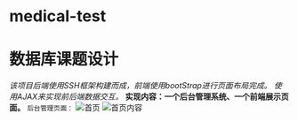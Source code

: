 # medical-test
# 数据库课题设计 #
*该项目后端使用SSH框架构建而成，前端使用bootStrap进行页面布局完成。*
*使用AJAX来实现前后端数据交互。*
**实现内容：一个后台管理系统、一个前端展示页面。**
    `后台管理页面：`
![首页](https://i.imgur.com/OLXgjUP.jpg)
![首页内容](https://i.imgur.com/NnsbpPv.png)
